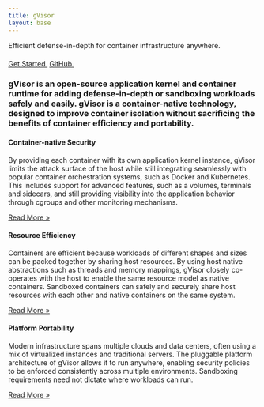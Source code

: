 ```yaml
---
title: gVisor
layout: base
---
```


<div class="jumbotron jumbotron-fluid">
  <div class="container text-center">
    <p>Efficient defense-in-depth for container infrastructure anywhere.</p>
    <p style="margin-top: 20px;">
      <a class="btn" href="/docs/">Get Started&nbsp;<i class="fas fa-arrow-alt-circle-right ml-2"></i></a>
      <a class="btn btn-inverse" href="https://github.com/google/gvisor">GitHub&nbsp;<i class="fab fa-github ml-2"></i></a>
    </p>
  </div>
</div>

<div class="container"> <!-- Full page container. -->

<div class="row">
  <div class="col-md-3"></div>
  <div class="col-md-6">
    <h3>gVisor is an open-source application kernel and container runtime for
    adding defense-in-depth or sandboxing workloads safely and easily. gVisor is
    a container-native technology, designed to improve container isolation
    without sacrificing the benefits of container efficiency and
    portability.</h3>
  </div>
  <div class="col-md-3"></div>
</div>

<div class="row">

  <div class="col-md-4">
    <h4 id="seamless-security">Container-native Security</h4>
    <p>By providing each container with its own application kernel instance,
    gVisor limits the attack surface of the host while still integrating
    seamlessly with popular container orchestration systems, such as Docker and
    Kubernetes. This includes support for advanced features, such as a volumes,
    terminals and sidecars, and still providing visibility into the application
    behavior through cgroups and other monitoring mechanisms.
    </p>
    <a class="button" href="/docs/architecture_guide/security/">Read More &raquo;</a>
  </div>

  <div class="col-md-4">
    <h4 id="resource-efficiency">Resource Efficiency</h4>
    <p>Containers are efficient because workloads of different shapes and sizes
    can be packed together by sharing host resources. By using host native
    abstractions such as threads and memory mappings, gVisor closely co-operates
    with the host to enable the same resource model as native containers.
    Sandboxed containers can safely and securely share host resources with each
    other and native containers on the same system.
    </p>
    <a class="button" href="/docs/architecture_guide/resources/">Read More &raquo;</a>
  </div>

  <div class="col-md-4">
    <h4 id="platform-portability">Platform Portability</h4>
    <p>Modern infrastructure spans multiple clouds and data centers, often using
    a mix of virtualized instances and traditional servers. The pluggable
    platform architecture of gVisor allows it to run anywhere, enabling security
    policies to be enforced consistently across multiple environments.
    Sandboxing requirements need not dictate where workloads can run.
    </p>
    <a class="button" href="/docs/architecture_guide/platforms/">Read More &raquo;</a>
  </div>
</div>

</div> <!-- container -->
